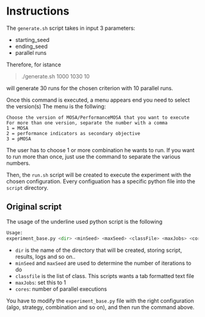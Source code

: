 # Instructions

The  `generate.sh` script takes in input 3 parameters:

* starting_seed
* ending_seed
* parallel runs

Therefore, for istance 

> ./generate.sh 1000 1030 10

will generate 30 runs for the chosen criterion with 10 parallel runs.

Once this command is executed, a menu appears end you need to select the version(s)
The menu is the follwing:

```
Choose the version of MOSA/PerformanceMOSA that you want to execute
For more than one version, separate the number with a comma
1 = MOSA
2 = performance indicators as secondary objective
3 = pMOSA
```

The user has to choose 1 or more combination he wants to run.
If you want to run more than once, just use the command to separate the various numbers.

Then, the `run.sh` script will be created to execute the experiment with the chosen configuration. 
Every configuation has a specific python file into the `script` directory.

## Original script
The usage of the underline used python script is the following

```python
Usage:
experiment_base.py <dir> <minSeed> <maxSeed> <classFile> <maxJobs> <cores>
```

* `dir` is the name of the directory that will be created, storing script, results, logs and so on..
* `minSeed` and `maxSeed` are used to determine the number of iterations to do
* `classfile` is the list of class. This scripts wants a tab formatted text file
* `maxJobs`: set this to 1
* `cores`: number of parallel executions

You have to modify the `experiment_base.py` file with the right configuration (algo, strategy, combination and so on), and then run the command above.
